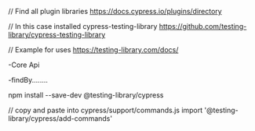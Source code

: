 // Find all plugin libraries
https://docs.cypress.io/plugins/directory

// In this case installed cypress-testing-library
https://github.com/testing-library/cypress-testing-library

// Example for uses
https://testing-library.com/docs/

-Core Api

-findBy........

npm install --save-dev @testing-library/cypress

// copy and paste into
cypress/support/commands.js
import '@testing-library/cypress/add-commands'
